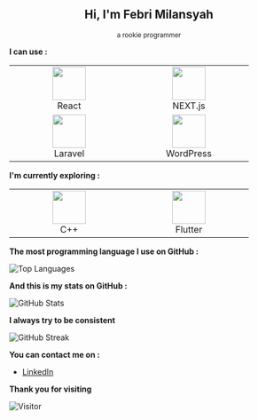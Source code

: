 <h2 align="center">Hi, I'm Febri Milansyah</h2>
<p align="center"><sup>a rookie programmer</sup></p>

**I can use :**

<table>
    <tr>
        <td align="center" width="200">
            <img src="https://upload.wikimedia.org/wikipedia/commons/a/a7/React-icon.svg" height="60" />
            <br />
            React
        </td>
        <td align="center" width="200">
            <img src="https://upload.wikimedia.org/wikipedia/commons/8/8e/Nextjs-logo.svg" height="60" />
            <br />
            NEXT.js
        </td>
    </tr>
    <tr>
        <td align="center" width="200">
            <img src="https://upload.wikimedia.org/wikipedia/commons/9/9a/Laravel.svg" height="60" />
            <br />
            Laravel
        </td>
        <td align="center" width="200">
            <img src="https://upload.wikimedia.org/wikipedia/commons/0/09/Wordpress-Logo.svg" height="60" />
            <br />
            WordPress
        </td>
    </tr>
</table>

**I'm currently exploring :**

<table>
    <tr>
        <td align="center" width="200">
            <img src="https://upload.wikimedia.org/wikipedia/commons/1/18/ISO_C%2B%2B_Logo.svg" height="60" />
            <br />
            C++
        </td>
        <td align="center" width="200">
            <img src="https://upload.wikimedia.org/wikipedia/commons/4/44/Google-flutter-logo.svg" height="60" />
            <br />
            Flutter
        </td>
    </tr>
</table>

**The most programming language I use on GitHub :**

![Top Languages](https://github-readme-stats.vercel.app/api/top-langs/?username=fmilansyah&hide_title=true&layout=compact&theme=default#gh-light-mode-only)

**And this is my stats on GitHub :**

![GitHub Stats](https://github-readme-stats.vercel.app/api?username=fmilansyah&hide_title=true&show_icons=true&theme=default#gh-light-mode-only)

**I always try to be consistent**

![GitHub Streak](https://github-readme-streak-stats.herokuapp.com/?user=fmilansyah)

**You can contact me on :**

- [LinkedIn](https://www.linkedin.com/in/fmilansyah/)

**Thank you for visiting**

![Visitor](https://visitor-badge.glitch.me/badge?page_id=fmilansyah.fmilansyah)